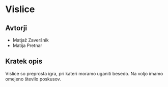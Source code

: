 # Vislice

## Avtorji
* Matjaž Zaveršnik
* Matija Pretnar
## Kratek opis

Vislice so preprosta igra, pri kateri moramo uganiti besedo.
Na voljo imamo omejeno število poskusov.

